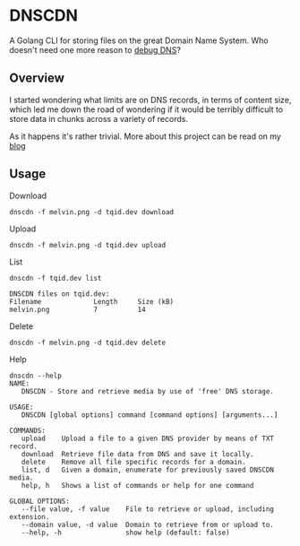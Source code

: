 # DNSCDN

A Golang CLI for storing files on the great Domain Name System. Who doesn't need one more reason to [debug DNS](https://isitdns.com/)?

## Overview

I started wondering what limits are on DNS records, in terms of content size, which led me down the road of wondering if 
it would be terribly difficult to store data in chunks across a variety of records.

As it happens it's rather trivial. More about this project can be read on my [blog](https://tqid.dev/posts/dnscdn/)

## Usage

Download
```console
dnscdn -f melvin.png -d tqid.dev download
```

Upload
```console
dnscdn -f melvin.png -d tqid.dev upload
```

List
```console
dnscdn -f tqid.dev list

DNSCDN files on tqid.dev:
Filename             Length     Size (kB) 
melvin.png           7          14       
```

Delete
```console
dnscdn -f melvin.png -d tqid.dev delete
```

Help
```console
dnscdn --help
NAME:
   DNSCDN - Store and retrieve media by use of 'free' DNS storage.

USAGE:
   DNSCDN [global options] command [command options] [arguments...]

COMMANDS:
   upload    Upload a file to a given DNS provider by means of TXT record.
   download  Retrieve file data from DNS and save it locally.
   delete    Remove all file specific records for a domain.
   list, d   Given a domain, enumerate for previously saved DNSCDN media.
   help, h   Shows a list of commands or help for one command

GLOBAL OPTIONS:
   --file value, -f value    File to retrieve or upload, including extension.
   --domain value, -d value  Domain to retrieve from or upload to.
   --help, -h                show help (default: false)
```
